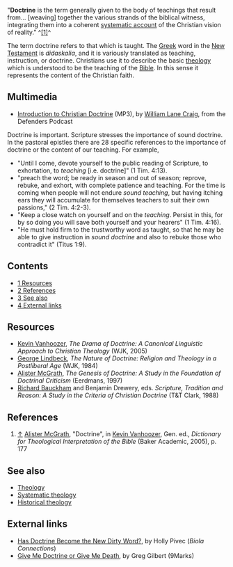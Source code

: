 "**Doctrine** is the term generally given to the body of teachings
that result from... [weaving] together the various strands of the
biblical witness, integrating them into a coherent
[systematic account](Systematic_theology "Systematic theology") of
the Christian vision of reality." ^[[1]](#note-0)^

The term doctrine refers to that which is taught. The
[Greek](Greek "Greek") word in the
[New Testament](New_Testament "New Testament") is *didaskalia*, and
it is variously translated as teaching, instruction, or doctrine.
Christians use it to describe the basic
[theology](Theology "Theology") which is understood to be the
teaching of the [Bible](Bible "Bible"). In this sense it represents
the content of the Christian faith.

## Multimedia

-   [Introduction to Christian Doctrine](http://www.rfmedia.org/RF_audio_video/Defender_podcast/IntroductiontoChristianDoctrine.mp3)
    (MP3), by
    [William Lane Craig](William_Lane_Craig "William Lane Craig"), from
    the Defenders Podcast

Doctrine is important. Scripture stresses the importance of sound
doctrine. In the pastoral epistles there are 28 specific references
to the importance of doctrine or the content of our teaching. For
example,

-   "Until I come, devote yourself to the public reading of
    Scripture, to exhortation, to *teaching* [i.e. doctrine]" (1 Tim.
    4:13).
-   "preach the word; be ready in season and out of season;
    ﻿reprove, rebuke, and exhort, with complete patience and teaching.
    For the time is coming when people will not endure
    *sound﻿ teaching*, but having itching ears they will accumulate for
    themselves teachers to suit their own passions," (2 Tim. 4:2-3).
-   "Keep a close watch on yourself and on the *teaching*. Persist
    in this, for by so doing you will save both yourself and your
    hearers" (1 Tim. 4:16).
-   "He must hold firm to the trustworthy word as taught, so that
    he may be able to give instruction in *sound doctrine* and also to
    rebuke those who contradict it" (Titus 1:9).

## Contents

-   [1 Resources](#Resources)
-   [2 References](#References)
-   [3 See also](#See_also)
-   [4 External links](#External_links)

## Resources

-   [Kevin Vanhoozer](Kevin_Vanhoozer "Kevin Vanhoozer"),
    *The Drama of Doctrine: A Canonical Linguistic Approach to Christian Theology*
    (WJK, 2005)
-   [George Lindbeck](George_Lindbeck "George Lindbeck"),
    *The Nature of Doctrine: Religion and Theology in a Postliberal Age*
    (WJK, 1984)
-   [Alister McGrath](Alister_McGrath "Alister McGrath"),
    *The Genesis of Doctrine: A Study in the Foundation of Doctrinal Criticism*
    (Eerdmans, 1997)
-   [Richard Bauckham](Richard_Bauckham "Richard Bauckham") and
    Benjamin Drewery, eds.
    *Scripture, Tradition and Reason: A Study in the Criteria of Christian Doctrine*
    (T&T Clark, 1988)

## References

1.  [↑](#ref-0)
    [Alister McGrath](Alister_McGrath "Alister McGrath"), "Doctrine",
    in [Kevin Vanhoozer](Kevin_Vanhoozer "Kevin Vanhoozer"), Gen. ed.,
    *Dictionary for Theological Interpretation of the Bible* (Baker
    Academic, 2005), p. 177

## See also

-   [Theology](Theology "Theology")
-   [Systematic theology](Systematic_theology "Systematic theology")
-   [Historical theology](Historical_theology "Historical theology")

## External links

-   [Has Doctrine Become the New Dirty Word?](http://www.biola.edu/admin/connections/articles/06summer/d_word.cfm),
    by Holly Pivec (*Biola Connections*)
-   [Give Me Doctrine or Give Me Death](http://9marks.org/partner/Article_Display_Page/0,,PTID314526%7CCHID598014%7CCIID2249932,00.html),
    by Greg Gilbert (9Marks)



